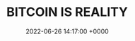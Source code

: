 ---
layout: post
date: 2022-06-26 14:17:00 +0000
title: BITCOIN IS REALITY
local_file: /assets/images/224.jpg
source_url: https://twitter.com/nothanging/status/1541060712713297921
tags: symbol reality bitcoin power proof of work
---